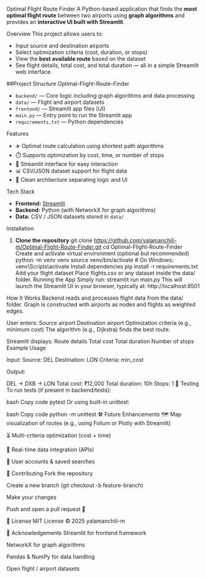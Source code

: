 Optimal Flight Route Finder
A Python-based application that finds the **most optimal flight route** between two airports using **graph algorithms** and provides an **interactive UI built with Streamlit**.

Overview
This project allows users to:
- Input source and destination airports
- Select optimization criteria (cost, duration, or stops)
- View the **best available route** based on the dataset
- See flight details, total cost, and total duration — all in a simple Streamlit web interface.

##Project Structure
Optimal-Flight-Route-Finder
- `backend/` — Core logic including graph algorithms and data processing  
- `data/` — Flight and airport datasets  
- `frontend/` — Streamlit app files (UI)  
- `main.py` — Entry point to run the Streamlit app  
- `requirements.txt` — Python dependencies


Features
- ✈️ Optimal route calculation using shortest path algorithms  
- ⏱️ Supports optimization by cost, time, or number of stops  
- 🧭 Streamlit interface for easy interaction  
- 📊 CSV/JSON dataset support for flight data  
- 🧮 Clean architecture separating logic and UI

Tech Stack
- **Frontend:** [Streamlit](https://streamlit.io)  
- **Backend:** Python (with NetworkX for graph algorithms)  
- **Data:** CSV / JSON datasets stored in `data/`  

Installation
1. **Clone the repository**
   git clone https://github.com/yalamanchili-m/Optimal-Flight-Route-Finder.git
   cd Optimal-Flight-Route-Finder
Create and activate virtual environment (optional but recommended)
  python -m venv venv
  source venv/bin/activate         # On Windows: venv\Scripts\activate
Install dependencies
  pip install -r requirements.txt
Add your flight dataset
  Place flights.csv or any dataset inside the data/ folder.
Running the App
Simply run:
  streamlit run main.py
This will launch the Streamlit UI in your browser, typically at:
  http://localhost:8501

How It Works
Backend reads and processes flight data from the data/ folder.
Graph is constructed with airports as nodes and flights as weighted edges.

User enters:
Source airport
Destination airport
Optimization criteria (e.g., minimum cost)
The algorithm (e.g., Dijkstra) finds the best route.

Streamlit displays:
Route details
Total cost
Total duration
Number of stops
Example Usage

Input:
Source: DEL
Destination: LON
Criteria: min_cost

Output:

DEL -> DXB -> LON
Total cost: ₹12,000
Total duration: 10h
Stops: 1
🧪 Testing
To run tests (if present in backend/tests):

bash
Copy code
pytest
Or using built-in unittest:

bash
Copy code
python -m unittest
🛠️ Future Enhancements
🗺️ Map visualization of routes (e.g., using Folium or Plotly with Streamlit)

⏳ Multi-criteria optimization (cost + time)

📍 Real-time data integration (APIs)

🧑 User accounts & saved searches

🤝 Contributing
Fork the repository

Create a new branch (git checkout -b feature-branch)

Make your changes

Push and open a pull request 🚀

📜 License
MIT License © 2025 yalamanchili-m

🙏 Acknowledgements
Streamlit for frontend framework

NetworkX for graph algorithms

Pandas & NumPy for data handling

Open flight / airport datasets
